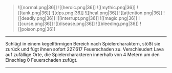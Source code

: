 > ![[normal.png|36]] ![[heroic.png|36]] ![[mythic.png|36]]
> ![[tank.png|36]] ![[dps.png|36]] ![[heal.png|36]]
> ![[attention.png|36]] ![[deadly.png|36]] ![[interrupt.png|36]]
> ![[magic.png|36]] ![[curse.png|36]] ![[disease.png|36]] ![[bleeding.png|36]] ![[poison.png|36]] 

***
Schlägt in einem kegelförmigen Bereich nach Spielercharaktern, stößt sie zurück und fügt ihnen sofort 227.617 Feuerschaden zu. Verschleudert Lava auf zufällige Orte, die Spielercharakteren innerhalb von 4 Metern um den Einschlag 0 Feuerschaden zufügt.


***